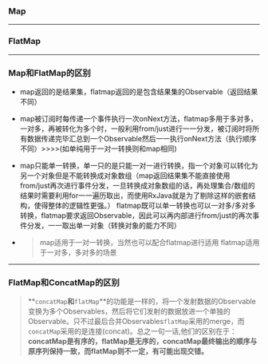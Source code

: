 ### Map

---

### FlatMap

---

### Map和FlatMap的区别

- map返回的是结果集，flatmap返回的是包含结果集的Observable（返回结果不同）

- map被订阅时每传递一个事件执行一次onNext方法，flatmap多用于多对多，一对多，再被转化为多个时，一般利用from/just进行一一分发，被订阅时将所有数据传递完毕汇总到一个Observable然后一一执行onNext方法（执行顺序不同）>>>>(如单纯用于一对一转换则和map相同)

- map只能单一转换，单一只的是只能一对一进行转换，指一个对象可以转化为另一个对象但是不能转换成对象数组（map返回结果集不能直接使用from/just再次进行事件分发，一旦转换成对象数组的话，再处理集合/数组的结果时需要利用for一一遍历取出，而使用RxJava就是为了剔除这样的嵌套结构，使得整体的逻辑性更强。）
   flatmap既可以单一转换也可以一对多/多对多转换，flatmap要求返回Observable，因此可以再内部进行from/just的再次事件分发，一一取出单一对象（转换对象的能力不同）

- > map适用于一对一转换，当然也可以配合flatmap进行适用
  > flatmap适用于一对多，多对多的场景 

---

### FlatMap和ConcatMap的区别

> **`concatMap`**和**`flatMap`**的功能是一样的，将一个发射数据的Observable变换为多个Observables，然后将它们发射的数据放进一个单独的Observable。只不过最后合并Observables`flatMap`采用的merge，而`concatMap`采用的是连接(concat)。总之一句一话,他们的区别在于：**concatMap是有序的，flatMap是无序的，concatMap最终输出的顺序与原序列保持一致，而flatMap则不一定，有可能出现交错。**
